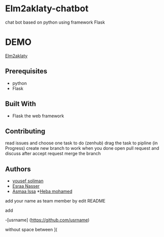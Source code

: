 # Elm2aklaty-chatbot
chat bot based on python using framework Flask

# DEMO
[Elm2aklaty](https://lit-scrubland-97874.herokuapp.com/)

## Prerequisites
* python
* Flask

## Built With
* Flask the web framework

## Contributing
read issues and choose one task to do
(zenhub) drag the task to pipline (in Progress)
create new branch to work 
when you done open pull request and discuss
after accept request merge the branch

## Authors
* [yousef soliman](https://github.com/yousef-soliman)
* [Esraa Nasser](https://github.com/esraa-nasser)
* [Asmaa Issa](https://github.com/Asmaa-Issa)
*[Heba mohamed](https://github.com/HebaGadElRab)

add your name as team member by edit README

add 

-[usrname] (https://github.com/usrname)

without space between ](
